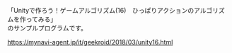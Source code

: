 「Unityで作ろう！ゲームアルゴリズム(16)　ひっぱりアクションのアルゴリズムを作ってみる」  
のサンプルプログラムです。  
  
https://mynavi-agent.jp/it/geekroid/2018/03/unity16.html
